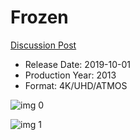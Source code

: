 # Frozen

[Discussion Post](https://www.avsforum.com/threads/bass-eq-for-filtered-movies.2995212/post-58644582)

* Release Date: 2019-10-01
* Production Year: 2013
* Format: 4K/UHD/ATMOS

![img 0](https://i.imgur.com/uXTV7mI.jpg)

![img 1](https://i.imgur.com/qOEfGQF.png)

